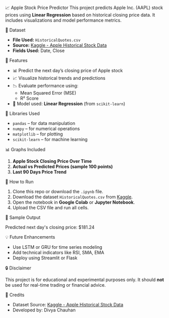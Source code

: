  📈 Apple Stock Price Predictor
This project predicts Apple Inc. (AAPL) stock prices using **Linear Regression** based on historical closing price data. It includes visualizations and model performance metrics.


 📂 Dataset

- **File Used:** `HistoricalQuotes.csv`
- **Source:** [Kaggle - Apple Historical Stock Data](https://www.kaggle.com/datasets/tarunpaparaju/apple-aapl-historical-stock-data)
- **Fields Used:** Date, Close

🔧 Features

- 📊 Predict the next day’s closing price of Apple stock
- 📈 Visualize historical trends and predictions
- 📉 Evaluate performance using:
  - Mean Squared Error (MSE)
  - R² Score
- 🧠 Model used: **Linear Regression** (from `scikit-learn`)

🧰 Libraries Used

- `pandas` – for data manipulation
- `numpy` – for numerical operations
- `matplotlib` – for plotting
- `scikit-learn` – for machine learning

📊 Graphs Included

1. **Apple Stock Closing Price Over Time**
2. **Actual vs Predicted Prices (sample 100 points)**
3. **Last 90 Days Price Trend**

🧪 How to Run

1. Clone this repo or download the `.ipynb` file.
2. Download the dataset `HistoricalQuotes.csv` from [Kaggle](https://www.kaggle.com/datasets/tarunpaparaju/apple-aapl-historical-stock-data).
3. Open the notebook in **Google Colab** or **Jupyter Notebook**.
4. Upload the CSV file and run all cells.



 📌 Sample Output

Predicted next day's closing price: $181.24


💡 Future Enhancements

- Use LSTM or GRU for time series modeling
- Add technical indicators like RSI, SMA, EMA
- Deploy using Streamlit or Flask


🔒 Disclaimer

This project is for educational and experimental purposes only. It should **not** be used for real-time trading or financial advice.



🤝 Credits

- Dataset Source: [Kaggle - Apple Historical Stock Data](https://www.kaggle.com/datasets/tarunpaparaju/apple-aapl-historical-stock-data)
- Developed by: Divya Chauhan



